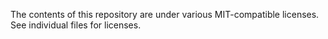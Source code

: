 The contents of this repository are under various MIT-compatible licenses. See individual files for licenses.
